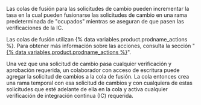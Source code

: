 Las colas de fusión para las solicitudes de cambio pueden incrementar la tasa en la cual pueden fusionarse las solicitudes de cambio en una rama predeterminada de "ocupados" mientras se aseguran de que pasen las verificaciones de la IC.

Las colas de fusión utilizan {% data variables.product.prodname_actions %}. Para obtener más información sobre las acciones, consulta la sección "[{% data variables.product.prodname_actions %}](/actions/)".

Una vez que una solicitud de cambio pasa cualquier verificación y aprobación requerida, un colaborador con acceso de escritura puede agregar la solicitud de cambios a la cola de fusión. La cola entonces crea una rama temporal con esa solicitud de cambios y con cualquiera de estas solicitudes que esté adelante de ella en la cola y activa cualquier verificación de integración continua (IC) requerida.
